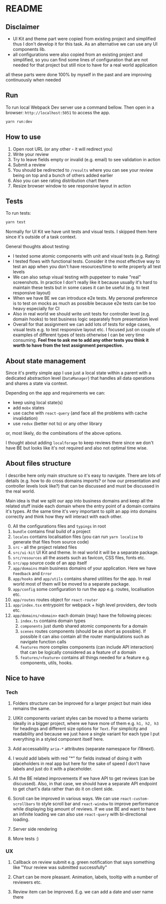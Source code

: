 # README

## Disclaimer

- UI Kit and theme part were copied from existing project and simplified thus I don't develop it for this task. As an alternative we can use any UI components lib.
- all configurations were also copied from an existing project and simplified, so you can find some lines of configuration that are not needed for that project but still nice to have for a real world application

all these parts were done 100% by myself in the past and are improving continuously when needed

## Run

To run local Webpack Dev server use a command bellow. Then open in a browser: `http://localhost:5051` to access the app.

```bash
yarn run:dev
```

## How to use

1. Open root URL (or any other - it will redirect you)
2. Write your review
3. Try to leave fields empty or invalid (e.g. email) to see validation in action
4. Submit a review
5. You should be redirected to `/results` where you can see your review being on top and a bunch of others added earlier
6. Also you can see rating distribution chart there
7. Resize browser window to see responsive layout in action

## Tests

To run tests:

```bash
yarn test
```

Normally for UI Kit we have unit tests and visual tests. I skipped them here since it's outside of a task context.

General thoughts about testing:

- I tested some atomic components with unit and visual tests (e.g. Rating)
- I tested flows with functional tests. Consider it the most effective way to test an app when you don't have resources/time to write properly all test levels
- We can also setup visual testing with puppeteer to make "real" screenshots. In practice I don't really like it because usually it's hard to maintain these tests but in some cases it can be useful (e.g. to test responsive layout)
- When we have BE we can introduce e2e tests. My personal preference is to test on mocks as much as possible because e2e tests can be too heavy especially for CI
- Also in real world we should write unit tests for controller level (e.g. domain hooks) to test business logic separately from presentation level
- Overall for that assignment we can add lots of tests for edge cases, visual tests e.g. to test responsive layout etc. I focused just on couple of examples of different types of tests otherwise I can be very time consuming. **Feel free to ask me to add any other tests you think it worth to have from the test assignment perspective.**

## About state management

Since it's pretty simple app I use just a local state within a parent with a dedicated abstraction level (`DataManager`) that handles all data operations and shares a state via context.

Depending on the app and requirements we can:

- keep using local state(s)
- add `mobx` states
- use cache with `react-query` (and face all the problems with cache invalidation)
- use `redux` (better not to) or any other library

or, most likely, do the combinations of the above options.

I thought about adding `localforage` to keep reviews there since we don't have BE but looks like it's not required and also not optimal time wise.

## About files structure

I describe here only main structure so it's easy to navigate. There are lots of details (e.g. how to do cross domains imports? or how our presentation and controller levels look like?) that can be discussed and must be discussed in the real world.

Main idea is that we split our app into business domains and keep all the related stuff inside each domain where the entry point of a domain contains it's types. At the same time it's very important to split an app into domains correctly and think how they will interact with each other.

0. All the configurations files and `typings` in root
1. `bundle` contains final build of a project
2. `locales` contains localisation files (you can run `yarn localise` to generate that files from source code)
3. `src` - all the project related files
4. `src/ui-kit` UI Kit and theme. In real world it will be a separate package.
5. `src/resources` all the assets such as favicon, CSS files, fonts etc.
6. `src/app` source code of an app itself
7. `app/domains` main business domains of your application. Here we have `Feedback` and `Error`
8. `app/hooks` and `app/utils` contains shared utilities for the app. In real world most of them will be moved to a separate package.
9. `app/config` some configuration to run the app e.g. routes, localisation etc.
10. `app/routes` routes object for `react-router`
11. `app/index.tsx` entrypoint for webpack + high level providers, dev tools etc.
12. `app/domains/<domain>` each domain (may) have the following pieces:
	1. `index.ts` contains domain types
	2. `components` just dumb shared atomic components for a domain
	3. `scenes` routes components (should be as short as possible). If possible it can also contain all the router manipulations such as navigate function calls
	4. `features` more complex components (can include API interaction) that can be logically considered as a feature of a domain
	5. `features/<feature>` contains all things needed for a feature e.g. components, utils, hooks.

## Nice to have

### Tech

1. Folders structure can be improved for a larger project but main idea remains the same.

2. UIKit components variant styles can be moved to a theme variants ideally in a bigger project, where we have more of them e.g. `h1, h2, h3` for headings and different size options for `Text`. For simplicity and readability and because we just have a single variant for each type I put everything in a styled component itself here.

3. Add accessability `aria-*` attributes (separate namespace for i18next).

4. I would add labels with red "*" for fields instead of doing it with placeholders in real app but here for the sake of speed I don't have labels and just do it with a placeholder.

5. All the BE related improvements if we have API to get reviews (can be discussed). Also, in that case, we should have a separate API endpoint to get chart's data rather than do it on client side.

6. Scroll can be improved in various ways. We can use `react-custom-scrollbars` to style scroll bar and `react-window` to improve performance while displaying big amount of reviews. If we use BE and want to have an infinite loading we can also use `react-query` with bi-directional loading.

7. Server side rendering

8. More tests :)

### UX

1. Callback on review submit e.g. green notification that says something like "Your review was submitted successfully"

2. Chart can be more pleasant. Animation, labels, tooltip with a number of reviewers etc.

3. Review item can be improved. E.g. we can add a date and user name there
